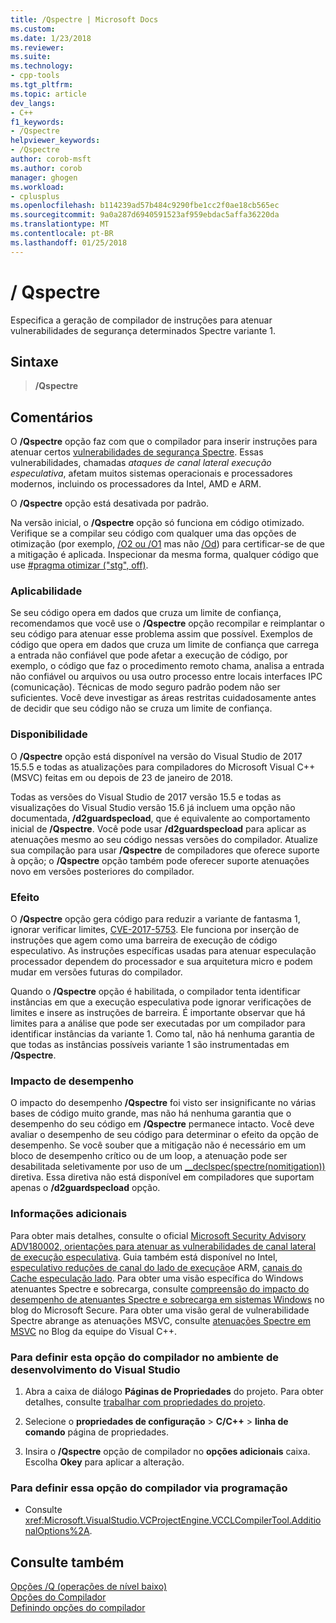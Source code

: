 ```yaml
---
title: /Qspectre | Microsoft Docs
ms.custom: 
ms.date: 1/23/2018
ms.reviewer: 
ms.suite: 
ms.technology:
- cpp-tools
ms.tgt_pltfrm: 
ms.topic: article
dev_langs:
- C++
f1_keywords:
- /Qspectre
helpviewer_keywords:
- /Qspectre
author: corob-msft
ms.author: corob
manager: ghogen
ms.workload:
- cplusplus
ms.openlocfilehash: b114239ad57b484c9290fbe1cc2f0ae18cb565ec
ms.sourcegitcommit: 9a0a287d6940591523af959ebdac5affa36220da
ms.translationtype: MT
ms.contentlocale: pt-BR
ms.lasthandoff: 01/25/2018
---
```

# <a name="qspectre"></a>/ Qspectre

Especifica a geração de compilador de instruções para atenuar vulnerabilidades de segurança determinados Spectre variante 1.

## <a name="syntax"></a>Sintaxe

> **/Qspectre**

## <a name="remarks"></a>Comentários

O **/Qspectre** opção faz com que o compilador para inserir instruções para atenuar certos [vulnerabilidades de segurança Spectre](https://spectreattack.com/spectre.pdf). Essas vulnerabilidades, chamadas *ataques de canal lateral execução especulativa*, afetam muitos sistemas operacionais e processadores modernos, incluindo os processadores da Intel, AMD e ARM.

O **/Qspectre** opção está desativada por padrão.

Na versão inicial, o **/Qspectre** opção só funciona em código otimizado. Verifique se a compilar seu código com qualquer uma das opções de otimização (por exemplo, [/O2 ou /O1](o1-o2-minimize-size-maximize-speed.md) mas não [/Od](od-disable-debug.md)) para certificar-se de que a mitigação é aplicada. Inspecionar da mesma forma, qualquer código que use [#pragma otimizar ("stg", off)](../../preprocessor/optimize.md).

### <a name="applicability"></a>Aplicabilidade

Se seu código opera em dados que cruza um limite de confiança, recomendamos que você use o **/Qspectre** opção recompilar e reimplantar o seu código para atenuar esse problema assim que possível. Exemplos de código que opera em dados que cruza um limite de confiança que carrega a entrada não confiável que pode afetar a execução de código, por exemplo, o código que faz o procedimento remoto chama, analisa a entrada não confiável ou arquivos ou usa outro processo entre locais interfaces IPC (comunicação). Técnicas de modo seguro padrão podem não ser suficientes. Você deve investigar as áreas restritas cuidadosamente antes de decidir que seu código não se cruza um limite de confiança.

### <a name="availability"></a>Disponibilidade

O **/Qspectre** opção está disponível na versão do Visual Studio de 2017 15.5.5 e todas as atualizações para compiladores do Microsoft Visual C++ (MSVC) feitas em ou depois de 23 de janeiro de 2018.

Todas as versões do Visual Studio de 2017 versão 15.5 e todas as visualizações do Visual Studio versão 15.6 já incluem uma opção não documentada, **/d2guardspecload**, que é equivalente ao comportamento inicial de **/Qspectre**. Você pode usar **/d2guardspecload** para aplicar as atenuações mesmo ao seu código nessas versões do compilador. Atualize sua compilação para usar **/Qspectre** de compiladores que oferece suporte à opção; o **/Qspectre** opção também pode oferecer suporte atenuações novo em versões posteriores do compilador.

### <a name="effect"></a>Efeito

O **/Qspectre** opção gera código para reduzir a variante de fantasma 1, ignorar verificar limites, [CVE-2017-5753](https://nvd.nist.gov/vuln/detail/CVE-2017-5753). Ele funciona por inserção de instruções que agem como uma barreira de execução de código especulativo. As instruções específicas usadas para atenuar especulação processador dependem do processador e sua arquitetura micro e podem mudar em versões futuras do compilador.

Quando o **/Qspectre** opção é habilitada, o compilador tenta identificar instâncias em que a execução especulativa pode ignorar verificações de limites e insere as instruções de barreira. É importante observar que há limites para a análise que pode ser executadas por um compilador para identificar instâncias da variante 1. Como tal, não há nenhuma garantia de que todas as instâncias possíveis variante 1 são instrumentadas em **/Qspectre**.

### <a name="performance-impact"></a>Impacto de desempenho

O impacto do desempenho **/Qspectre** foi visto ser insignificante no várias bases de código muito grande, mas não há nenhuma garantia que o desempenho do seu código em **/Qspectre** permanece intacto. Você deve avaliar o desempenho de seu código para determinar o efeito da opção de desempenho. Se você souber que a mitigação não é necessário em um bloco de desempenho crítico ou de um loop, a atenuação pode ser desabilitada seletivamente por uso de um [__declspec(spectre(nomitigation))](../../cpp/spectre.md) diretiva. Essa diretiva não está disponível em compiladores que suportam apenas o **/d2guardspecload** opção.

### <a name="additional-information"></a>Informações adicionais

Para obter mais detalhes, consulte o oficial [Microsoft Security Advisory ADV180002, orientações para atenuar as vulnerabilidades de canal lateral de execução especulativa](https://portal.msrc.microsoft.com/en-US/security-guidance/advisory/ADV180002). Guia também está disponível no Intel, [especulativo reduções de canal do lado de execução](https://software.intel.com/sites/default/files/managed/c5/63/336996-Speculative-Execution-Side-Channel-Mitigations.pdf)e ARM, [canais do Cache especulação lado](https://developer.arm.com/-/media/Files/pdf/Cache_Speculation_Side-channels.pdf). Para obter uma visão específica do Windows atenuantes Spectre e sobrecarga, consulte [compreensão do impacto do desempenho de atenuantes Spectre e sobrecarga em sistemas Windows](https://cloudblogs.microsoft.com/microsoftsecure/2018/01/09/understanding-the-performance-impact-of-spectre-and-meltdown-mitigations-on-windows-systems/) no blog do Microsoft Secure. Para obter uma visão geral de vulnerabilidade Spectre abrange as atenuações MSVC, consulte [atenuações Spectre em MSVC](https://blogs.msdn.microsoft.com/vcblog/2018/01/15/spectre-mitigations-in-msvc./) no Blog da equipe do Visual C++.

### <a name="to-set-this-compiler-option-in-the-visual-studio-development-environment"></a>Para definir esta opção do compilador no ambiente de desenvolvimento do Visual Studio

1. Abra a caixa de diálogo **Páginas de Propriedades** do projeto. Para obter detalhes, consulte [trabalhar com propriedades do projeto](../../ide/working-with-project-properties.md).

1. Selecione o **propriedades de configuração** > **C/C++** > **linha de comando** página de propriedades.

1. Insira o **/Qspectre** opção de compilador no **opções adicionais** caixa. Escolha **Okey** para aplicar a alteração.

### <a name="to-set-this-compiler-option-programmatically"></a>Para definir essa opção do compilador via programação

- Consulte <xref:Microsoft.VisualStudio.VCProjectEngine.VCCLCompilerTool.AdditionalOptions%2A>.

## <a name="see-also"></a>Consulte também

[Opções /Q (operações de nível baixo)](../../build/reference/q-options-low-level-operations.md)  
[Opções do Compilador](../../build/reference/compiler-options.md)  
[Definindo opções do compilador](../../build/reference/setting-compiler-options.md)  
